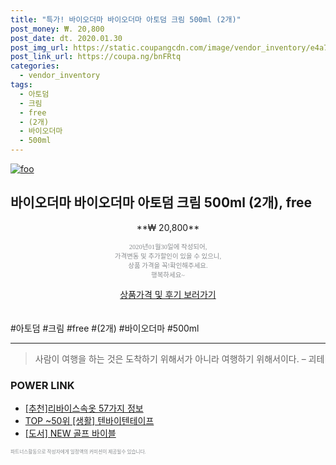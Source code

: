 ```yaml
--- 
title: "특가! 바이오더마 바이오더마 아토덤 크림 500ml (2개)" 
post_money: ₩. 20,800 
post_date: dt. 2020.01.30 
post_img_url: https://static.coupangcdn.com/image/vendor_inventory/e4a7/14080cbf034db1220a3db4397e2c9a89d786219219c6ff6a68781bb1b2b4.jpg 
post_link_url: https://coupa.ng/bnFRtq 
categories: 
  - vendor_inventory 
tags: 
  - 아토덤 
  - 크림 
  - free 
  - (2개) 
  - 바이오더마 
  - 500ml 
--- 
```

[![foo](https://static.coupangcdn.com/image/vendor_inventory/e4a7/14080cbf034db1220a3db4397e2c9a89d786219219c6ff6a68781bb1b2b4.jpg)](https://coupa.ng/bnFRtq) 

## 바이오더마 바이오더마 아토덤 크림 500ml (2개), free 
<p style="text-align: center;">**₩ 20,800**</p> 
<p style="text-align: center;"><span style="color: #898c8f; font-family: Georgia,Times,serif; font-size: 0.75em;">2020년01월30일에 작성되어, <br>가격변동 및 추가할인이 있을 수 있으니,<br> 상품 가격을 꼭!확인해주세요.<br>행복하세요~</span> 
</p>	 
<div markdown="0" style="text-align: center;"><a href="https://coupa.ng/bnFRtq" class="btn btn--success">상품가격 및 후기 보러가기</a></div> 
<br><br> 
  #아토덤 #크림 #free #(2개) #바이오더마 #500ml 
<hr> 

> 사람이 여행을 하는 것은 도착하기 위해서가 아니라 여행하기 위해서이다. – 괴테 


### POWER LINK

* <a href="https://blog.naver.com/fasyy4321/221784875989" target="_blank">[추천]리바이스속옷 57가지 정보</a>
* <a href="https://blog.naver.com/fasyy4321/221784223649" target="_blank"> TOP ~50위 [생활] 텐바이텐테이프</a>
* <a href="https://blog.naver.com/sakai111/221783948826" target="_blank">[도서] NEW 골프 바이블</a>

<span style="color: #898c8f; font-family: Georgia,Times,serif; font-size: 0.55em;">파트너스활동으로 작성자에게 일정액의 커미션이 제공될수 있습니다.</span> 
